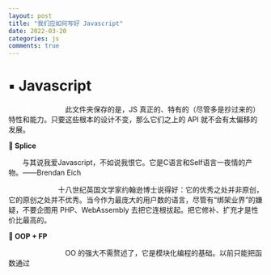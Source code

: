 ```yaml
---
layout: post
title: "我们应如何写好 Javascript"
date: 2022-03-20
categories: js
comments: true
---
```




# ▪️ Javascript

        此文件夹保存的是，JS 真正的、特有的（尽管多是抄过来的）特性和能力。只要这些根本的设计不变，那么它们之上的 API 就不会有太偏移的发展。



**👶 Splice**

       与其说我爱Javascript，不如说我恨它。它是C语言和Self语言一夜情的产物。——Brendan Eich

       十八世纪英国文学家约翰逊博士说得好：它的优秀之处并非原创，它的原创之处并不优秀。当今作为最庞大的用户数的语言，尽管有“绑架业界”的嫌疑，不要企图用 PHP、WebAssembly 去把它连根拔起。把它修补、扩充才是性价比最高的。



**🙉 OOP + FP**

        OO 的强大不需赘述了，它是模块化编程的基础。以前只能把函数通过 <script> 叠在一起，而 ESM 成熟的今天效率高了不少。

        函数式编程是面向数学的抽象，将计算描述为一种**表达式求值**（参数进入表达式后得到返回值），其实，函数式程序就是一个表达式。

* 函数是第一公民
* 函数应该是纯函数，没有副作用，其结果唯一

        第一点在语法上实现了，让函数能被赋值和加工（curry & compose）。第二点就落入了学术的范畴，在业务中难以施展。至于表达式，所有的编程语言都能做到。所以说，FP 是其思想这个说法有点牵强。



Ref

* [Javascript诞生记 - 阮一峰的网络日志](https://www.ruanyifeng.com/blog/2011/06/birth_of_javascript.html)
* [JavaScript算是严格意义上的编程语言吗？ - 知乎](https://www.zhihu.com/question/23569951)

---


# 🥷 Ninja
【5/14】

|规划|Learning|Done|Used|
| ----- | ----- | ----- | ----- |
|**【浏览器】**<br><br>* DOM 操作<br>* 事件<br>* 技巧| |* 平台与运用|* 页面构建与生命|
|【对象】<br><br>* 对象-访问<br>* 集合|* 对象-原型| | |
|**【函数】**| |* 函数-参数和环境<br>* 函数-闭包和作用域<br>* 生成器和 Promise|* 函数-对象和参数|
|**【扩展】**<br><br>* 正则<br>* 模块化| | | |



# 🐣 诞生
* 背景：网景公司拥抱JAVA
   * 平台
      * 浏览器：C ++
      * 服务器：（浏览器 V8 core）Nodejs
   * 骨架、肉体与机能
      * HTML：标记语言（计算机科学家Tim Berners-Lee发明，描述文档结构，也算是计算机语言）
      * CSS：层叠样式表（同是万维网发明者1990年创造，经过4年后走出实验室）
      * JS：编程语言（图灵完备）
* 作者：Brendan Eich 对 JAVA 没有兴趣，花了10天设计出来JS
* 结果：混合产物，函数式编程（作者专长） + 简化的面向对象（公司要求模仿JAVA），总和4种语言的特长
   * （1）借鉴 C 语言的基本语法；
   * （2）借鉴 Java 语言的数据类型和内存管理；
   * （3）借鉴 Scheme 语言，将函数提升到"第一等公民"（first class）的地位；
   * （4）借鉴 Self 语言，使用基于原型（prototype）的继承机制。
* 未来
   * 全领域

   * 网页
   * 后端
   * 人工智能
   * 物理引擎
   * 网页游戏
   * AR、VR
* 全功能
   * 安全（劫持）
   * 多端适配
   * 算法问题（比如最短路径）
   * 抽象问题（投影仪模型）
   * 数据可视化（需要数学与物理知识）



## 优点
* 解释性语言
   * 不需要先编译。直接输入到浏览器，就能逐行解释
   * 弱类型。变量能直接改变类型
   * 安全，不可以修改文件
   * 作用域互借：灵活（调用对象方便）
* 浏览器
   * 多线程：复杂（注意渲染、网络请求等线程的等待问题，但是 JS 是单线程的）
   * 事件驱动
   * 跨平台，前后端兼吃



## 缺点
* 弱类型：类型难判断，且容易互换
* 错误类型：null、NaN 等判断奇妙
* 不够完整

时间推移，小缺陷不常用不管，硬伤都有了补丁（ECMA）或者覆盖（TypeScript）。





### 🌙 10大缺陷
|🐚|说明|解决|
| ----- | ----- | ----- |
|【命名空间】没有|函数和变量都可以覆盖|严格模式的引入|
|【标准库】比较小| |ES 补充|
|【null】几乎没有用|和对象奇妙的关系| |
|【NaN】的存在|超出解释器的极限，typeof NaN === 'number'| Number.isNaN() |
|【全局变量】任意操作|所有文件均可写入|IIFE、CommonJS|
|【编码分号】自动插入| |IDE 可以处理掉|
|【加号】奇妙类型功能|数字 + 字符 = 「拼接」功能| |
|【数组】类型难以判断| |大量严格判断函数|
|【包装对象】混淆|方法生成对象，后面不注意会忘掉| |



